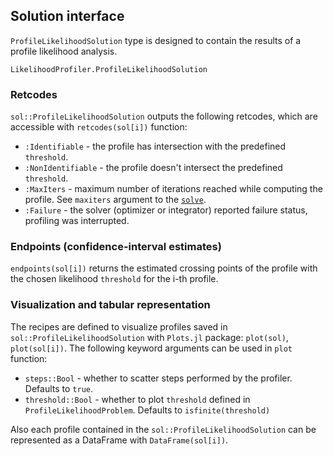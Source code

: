 ## Solution interface

`ProfileLikelihoodSolution` type is designed to contain the results of a profile likelihood analysis.

```@docs; canonical=false
LikelihoodProfiler.ProfileLikelihoodSolution 
```

### Retcodes

`sol::ProfileLikelihoodSolution` outputs the following retcodes, which are accessible with `retcodes(sol[i])` function:

- `:Identifiable` - the profile has intersection with the predefined `threshold`.
- `:NonIdentifiable` - the profile doesn't intersect the predefined `threshold`.
- `:MaxIters` - maximum number of iterations reached while computing the profile. See `maxiters` argument to the [`solve`](@ref).
- `:Failure` - the solver (optimizer or integrator) reported failure status, profiling was interrupted. 

### Endpoints (confidence-interval estimates)

`endpoints(sol[i])` returns the estimated crossing points of the profile with the chosen likelihood `threshold` for the i-th profile. 

### Visualization and tabular representation

The recipes are defined to visualize profiles saved in `sol::ProfileLikelihoodSolution` with `Plots.jl` package: `plot(sol)`, `plot(sol[i])`. 
The following keyword arguments can be used in `plot` function:

- `steps::Bool` - whether to scatter steps performed by the profiler. Defaults to `true`.
- `threshold::Bool` - whether to plot `threshold` defined in `ProfileLikelihoodProblem`. Defaults to `isfinite(threshold)`

Also each profile contained in the `sol::ProfileLikelihoodSolution` can be represented as a DataFrame with `DataFrame(sol[i])`.
